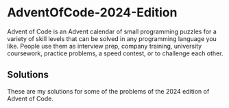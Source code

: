 # AdventOfCode-2024-Edition

Advent of Code is an Advent calendar of small programming puzzles for a variety of skill levels that can be solved in any programming language you like. People use them as interview prep, company training, university coursework, practice problems, a speed contest, or to challenge each other.

## Solutions

These are my solutions for some of the problems of the 2024 edition of Advent of Code.

